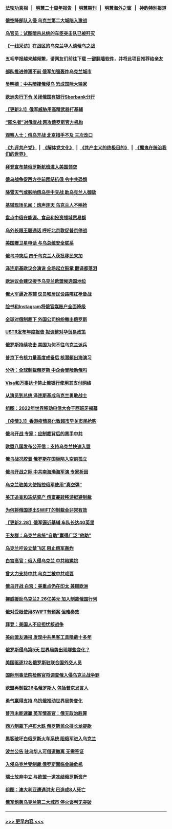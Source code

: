 #### [法轮功真相](https://github.com/gfw-breaker/truth/blob/master/README.md?t=0) &nbsp;&nbsp;|&nbsp;&nbsp; [明慧二十周年报告](https://github.com/gfw-breaker/mh-reports/blob/master/README.md?t=0) &nbsp;&nbsp;|&nbsp;&nbsp;[明慧期刊](https://github.com/gfw-breaker/mh-qikan) &nbsp;&nbsp;|&nbsp;&nbsp; [明慧海外之窗](https://github.com/gfw-breaker/mh-news/blob/master/README.md?t=0) &nbsp;&nbsp;|&nbsp;&nbsp; [神韵特别报道](https://github.com/gfw-breaker/mh-news/blob/master/shenyun.md?t=0)
#### [俄空降部队入侵 乌克兰第二大城陷入激战](../pages/nsc418/n13615765.md?t=03021750) 
#### [乌官员：试图暗杀总统的车臣突击队已被歼灭](../pages/nsc418/n13615628.md?t=03021750) 
#### [【一线采访】在战区的乌克兰华人谈俄乌之战](../pages/nsc418/n13615277.md?t=03021750) 
#### 五毛举报越来越频繁，请网友们前往下载 [一键翻墙软件](https://github.com/gfw-breaker/ssr-accounts)，并将此项目推荐给亲友
#### [部队推进停滞不前 俄军加强轰炸乌克兰城市](../pages/nsc418/n13615311.md?t=03021750) 
#### [吴明德：中共暗撑俄侵乌 恐成国际大输家](../pages/nsc418/n13615200.md?t=03021750) 
#### [欧洲央行下令 关闭俄国有银行Sberbank分行](../pages/nsc418/n13614747.md?t=03021750) 
#### [【更新3.1】俄军威胁用高精武器打基辅](../pages/nsc418/n13613908.md?t=03021750) 
#### [“匿名者”对俄宣战 网攻俄罗斯官方机构](../pages/nsc418/n13614986.md?t=03021750) 
#### [观察人士：俄乌开战 北京措手不及 三次改口](../pages/nsc418/n13614921.md?t=03021750) 
#### [《九评共产党》](https://github.com/begood0513/9ping.md/blob/master/README.md) &nbsp;|&nbsp; [《解体党文化》](../../../../jtdwh.md/blob/master/README.md)  &nbsp;|&nbsp; [《共产主义的终极目的》](../../../../gczydzjmd.md/blob/master/README.md) &nbsp;|&nbsp; [《魔鬼在统治我们的世界》](../../../../mgztzwmdsj.md/blob/master/README.md) 
#### [拜登宣布禁俄罗斯航班进入美国领空](../pages/nsc418/n13615021.md?t=03021750) 
#### [俄乌战争促西方空前团结抗俄 令中共恐惧](../pages/nsc418/n13614836.md?t=03021750) 
#### [降雪天气或影响俄乌空中交战 助乌克兰人御敌](../pages/nsc418/n13614864.md?t=03021750) 
#### [基辅现场见闻：炮声连天 乌克兰人不哄抢](../pages/nsc418/n13614528.md?t=03021750) 
#### [盘点中俄在能源、食品和投资领域贸易额](../pages/nsc418/n13614690.md?t=03021750) 
#### [乌外长跟王毅通话 呼吁北京敦促普京停战](../pages/nsc418/n13614454.md?t=03021750) 
#### [美国赠卫星电话 与乌总统安全联系](../pages/nsc418/n13614552.md?t=03021750) 
#### [俄乌冲突后 四千乌克兰人获批移民来加](../pages/nsc418/n13614561.md?t=03021750) 
#### [泽连斯基欧议会演说 全场起立鼓掌 翻译都落泪](../pages/nsc418/n13614671.md?t=03021750) 
#### [欧洲议会建议授予乌克兰欧盟候选国地位](../pages/nsc418/n13614624.md?t=03021750) 
#### [俄大军逼近基辅 议员和居民设路障扛枪备战](../pages/nsc418/n13614429.md?t=03021750) 
#### [脸书和Instagram将俄官媒账户全面降级](../pages/nsc418/n13614319.md?t=03021750) 
#### [全球对俄制裁下 外国公司纷纷撤出俄罗斯](../pages/nsc418/n13614442.md?t=03021750) 
#### [USTR发布年度报告 拟调整对华贸易政策](../pages/nsc418/n13614438.md?t=03021750) 
#### [俄罗斯持续攻击 美国为何不往乌克兰派兵](../pages/nsc418/n13614418.md?t=03021750) 
#### [普京下令核力量高度戒备后 核潜艇出海演习](../pages/nsc418/n13614409.md?t=03021750) 
#### [分析：全球制裁俄罗斯 中企会冒险助俄吗](../pages/nsc418/n13614307.md?t=03021750) 
#### [Visa和万事达卡禁止俄银行使用其支付网络](../pages/nsc418/n13614251.md?t=03021750) 
#### [从演员到总统 泽连斯基成乌克兰勇敢战士](../pages/nsc418/n13614082.md?t=03021750) 
#### [组图：2022年世界移动电信大会于西班牙揭幕](../pages/nsc418/n13613502.md?t=03021750) 
#### [【疫情3.1】香港疫情恶化致超市早关市民抢购](../pages/nsc418/n13613791.md?t=03021750) 
#### [俄乌开战 专家：应制裁背后的黑手中共](../pages/nsc418/n13613568.md?t=03021750) 
#### [欧盟八国发布公开信：支持乌克兰快速入盟](../pages/nsc418/n13613287.md?t=03021750) 
#### [俄乌战况胶着 俄罗斯在国际陷入空前孤立](../pages/nsc418/n13613013.md?t=03021750) 
#### [俄乌开战之际 中共南海渤海军演 专家析因](../pages/nsc418/n13612549.md?t=03021750) 
#### [乌克兰驻美大使指控俄军使用“真空弹”](../pages/nsc418/n13612836.md?t=03021750) 
#### [美正追查和冻结资产 俄富豪转移游艇避制裁](../pages/nsc418/n13612193.md?t=03021750) 
#### [为何将俄国逐出SWIFT的制裁会非常有效](../pages/nsc418/n13612445.md?t=03021750) 
#### [【更新2.28】俄军逼近基辅 车队长达40英里](../pages/nsc418/n13611283.md?t=03021750) 
#### [王友群：乌克兰总统“自助”赢得广泛“他助”](../pages/nsc418/n13612495.md?t=03021750) 
#### [乌克兰吁设立禁飞区 阻止俄军轰炸](../pages/nsc418/n13612717.md?t=03021750) 
#### [白宫高官：俄入侵乌克兰 中共陷尴尬](../pages/nsc418/n13612485.md?t=03021750) 
#### [曾大力支持中共 乌克兰被中共戏耍](../pages/nsc418/n13612650.md?t=03021750) 
#### [俄乌开战 白宫：美重点仍在印太 兼顾欧洲](../pages/nsc418/n13612133.md?t=03021750) 
#### [挪威援助乌克兰2.26亿美元 加入制裁俄国行列](../pages/nsc418/n13612435.md?t=03021750) 
#### [俄对受限使用SWIFT有预案 但难奏效](../pages/nsc418/n13612499.md?t=03021750) 
#### [拜登：美国人不应担忧核战争](../pages/nsc418/n13612456.md?t=03021750) 
#### [美向盟友通报 发现中共黑客工具隐蔽十多年](../pages/nsc418/n13612366.md?t=03021750) 
#### [俄罗斯侵乌第5天 世界局势出现哪些变化？](../pages/nsc418/n13611950.md?t=03021750) 
#### [美国驱逐12名俄罗斯驻联合国外交人员](../pages/nsc418/n13612358.md?t=03021750) 
#### [国际刑事法院检察官将调查俄入侵乌克兰战争罪](../pages/nsc418/n13612340.md?t=03021750) 
#### [欧盟再制裁26名俄罗斯人 包括普京发言人](../pages/nsc418/n13612255.md?t=03021750) 
#### [勇气赢得支持 乌抗俄推动世界局势变化](../pages/nsc418/n13612307.md?t=03021750) 
#### [普京未能速赢 英军情高官：俄无政治胜算](../pages/nsc418/n13612266.md?t=03021750) 
#### [西方制裁下卢布大跌 俄罗斯民众排长龙提款](../pages/nsc418/n13612204.md?t=03021750) 
#### [黑客破坏白俄罗斯火车系统 阻俄军进入乌克兰](../pages/nsc418/n13611928.md?t=03021750) 
#### [波兰公告 驻乌华人可借道撤离 无需签证](../pages/nsc418/n13612106.md?t=03021750) 
#### [入侵乌克兰受制裁 俄罗斯面临金融危机](../pages/nsc418/n13612057.md?t=03021750) 
#### [瑞士放弃中立 与欧盟一道冻结俄罗斯资产](../pages/nsc418/n13611855.md?t=03021750) 
#### [组图：澳大利亚遭遇洪灾 已造成8人死亡](../pages/nsc418/n13611350.md?t=03021750) 
#### [俄军炮轰乌克兰第二大城市 停火谈判无突破](../pages/nsc418/n13612087.md?t=03021750) 

----
#### [ >>> 更早内容 <<< ](../indexes/nsc418-earlier.md)
